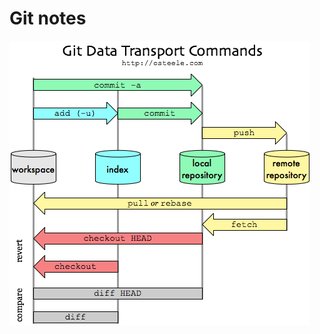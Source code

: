 # Git notes

![git-stages-image](https://raw.githubusercontent.com/solisjoaquin/git-github-notes/main/git.png)

